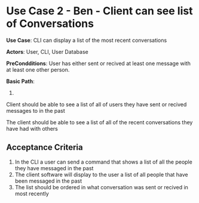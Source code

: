 # Use Case 2 - Ben - Client can see list of Conversations

**Use Case**: CLI can display a list of the most recent conversations

**Actors**: User, CLI, User Database

**PreCondditions**: User has either sent or recived at least one message with at least one other person.

**Basic Path**:

  1. 



Client should be able to see a list of all of users they have sent or recived messages to in the past

The client should be able to see a list of all of the recent conversations they have had with others

## Acceptance Criteria
1. In the CLI a user can send a command that shows a list of all the people they have messaged in the past
2. The client software will display to the user a list of all people that have been messaged in the past
3. The list should be ordered in what conversation was sent or recived in most recently